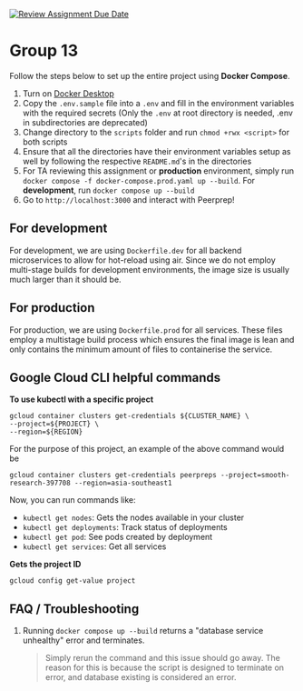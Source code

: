 [![Review Assignment Due Date](https://classroom.github.com/assets/deadline-readme-button-24ddc0f5d75046c5622901739e7c5dd533143b0c8e959d652212380cedb1ea36.svg)](https://classroom.github.com/a/6BOvYMwN)
# Group 13 

Follow the steps below to set up the entire project using **Docker Compose**.

1. Turn on [Docker Desktop](https://www.docker.com/products/docker-desktop/)
2. Copy the `.env.sample` file into a `.env` and fill in the environment variables with the required secrets (Only the `.env` at root directory is needed, .env in subdirectories are deprecated)
3. Change directory to the `scripts` folder and run `chmod +rwx <script>` for both scripts
4. Ensure that all the directories have their environment variables setup as well by following the respective `README.md`'s in the directories
5. For TA reviewing this assignment or **production** environment, simply run `docker compose -f docker-compose.prod.yaml up --build`. For **development**, run `docker compose up --build`
6. Go to `http://localhost:3000` and interact with Peerprep!

## For development

For development, we are using `Dockerfile.dev` for all backend microservices to
allow for hot-reload using air. Since we do not employ multi-stage builds for 
development environments, the image size is usually much larger than it should be.

## For production 

For production, we are using `Dockerfile.prod` for all services. These files employ
a multistage build process which ensures the final image is lean and only contains
the minimum amount of files to containerise the service.  

## Google Cloud CLI helpful commands
**To use kubectl with a specific project**
```shell
gcloud container clusters get-credentials ${CLUSTER_NAME} \
--project=${PROJECT} \
--region=${REGION}
```
For the purpose of this project, an example of the above command would be
```shell
gcloud container clusters get-credentials peerpreps --project=smooth-research-397708 --region=asia-southeast1
```

Now, you can run commands like:
- `kubectl get nodes`: Gets the nodes available in your cluster
- `kubectl get deployments`: Track status of deployments
- `kubectl get pod`: See pods created by deployment
- `kubectl get services`: Get all services

**Gets the project ID**
```shell
gcloud config get-value project
```

## FAQ / Troubleshooting
1. Running `docker compose up --build` returns a "database service unhealthy" error and terminates.
    > Simply rerun the command and this issue should go away. The reason for this is because the script
   > is designed to terminate on error, and database existing is considered an error.
